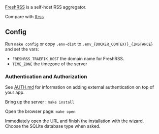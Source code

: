 [FreshRSS](https://freshrss.org/) is a self-host RSS aggregator.

Compare with [ttrss](../ttrss)

## Config

Run `make config` or copy `.env-dist` to
`.env_{DOCKER_CONTEXT}_{INSTANCE}` and set the vars:

 * `FRESHRSS_TRAEFIK_HOST` the domain name for FreshRSS.
 * `TIME_ZONE` the timezone of the server

### Authentication and Authorization

See [AUTH.md](../AUTH.md) for information on adding external authentication on
top of your app.

Bring up the server : `make install`

Open the browser page: `make open`

Immediately open the URL and finish the installation with the wizard. Choose the
SQLite database type when asked.

